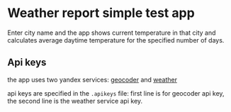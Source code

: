 # Weather report simple test app

Enter city name and the app shows current temperature in that city
and calculates average daytime temperature for the specified number of days. 

## Api keys

the app uses two yandex services: [geocoder](https://yandex.com/dev/geocode/doc/en/response) and [weather](https://yandex.ru/pogoda/b2b/console/api-page)

api keys are specified in the `.apikeys` file: first line is for geocoder api key, the second line is the weather service api key. 